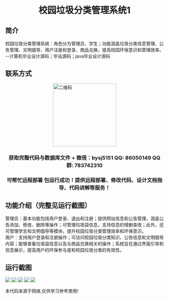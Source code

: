 <p><h1 align="center">校园垃圾分类管理系统1</h1></p>

## 简介
校园垃圾分类管理系统：角色分为管理员、学生；功能涵盖垃圾分类信息管理、公告管理、文明倡导、用户注册和登录、商品兑换，提高校园环保意识和管理效率。    --计算机毕业设计源码；毕设源码；java毕业设计源码


## 联系方式
<img src="https://bs-1329754181.cos.ap-shanghai.myqcloud.com/wx.jpg" alt="二维码" style="display: block; margin: 0 auto;" width="200px">
<p><h3 align="center">获取完整代码与数据库文件 + 微信：bysj5151 QQ: 86050149 QQ群: 783742310</h3></p>
<p><h3 align="center">可帮忙远程部署 包运行成功！提供远程部署、修改代码、设计文档指导、代码讲解等服务！</h3></p>

## 功能介绍（完整见运行截图）
管理员：基本功能包括用户登录、退出和注册；提供网站信息和公告管理，涵盖公告添加、修改、删除等操作；可管理垃圾袋信息，支持信息的增删查改；此外，还可管理学生和文明倡导等模块，提升校园垃圾分类管理效率和环保意识。  
用户：支持用户登录和注册操作；可访问校园垃圾分类知识、公告信息和文明倡导内容；能够查看垃圾袋信息以及与商品兑换相关的操作；系统旨在通过界面引导和信息展示，提高用户的环保参与度和校园垃圾分类的有效性。


## 运行截图
![](imgs/588112-20220320145515720-246124676.png)
![](imgs/588112-20220320145526294-552660036.png)
![](imgs/588112-20220320145534254-340955391.png)
![](imgs/588112-20220320145539473-1437012331.png)
![](imgs/588112-20220320145546116-1250893631.png)

<p>本代码来源于网络,仅供学习参考使用!</p>
